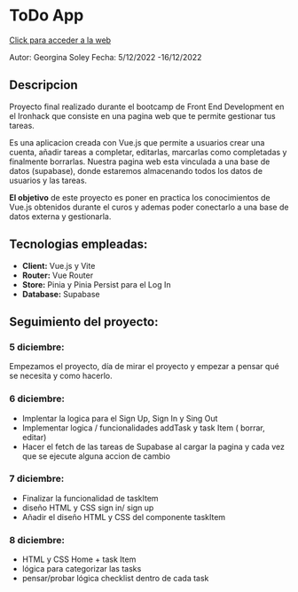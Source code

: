 # [](https://github.com/zantonz/final-project/blob/master/README.md)ToDo App

[Click para acceder a la web](https://todo-zantonz.vercel.app/)

Autor: Georgina Soley
Fecha: 5/12/2022 -16/12/2022

## Descripcion

Proyecto final realizado durante el bootcamp de Front End Development en el Ironhack que consiste en una pagina web que te permite gestionar tus tareas.

Es una aplicacion creada con Vue.js que permite a usuarios crear una cuenta, añadir tareas a completar, editarlas, marcarlas como completadas y finalmente borrarlas. Nuestra pagina web esta vinculada a una base de datos (supabase), donde estaremos almacenando todos los datos de usuarios y las tareas.

**El objetivo** de este proyecto es poner en practica los conocimientos de Vue.js obtenidos durante el curos y ademas poder conectarlo a una base de datos externa y gestionarla.

## Tecnologias empleadas:

- **Client:** Vue.js y Vite
- **Router:** Vue Router
- **Store:** Pinia y Pinia Persist para el Log In
- **Database:** Supabase

## Seguimiento del proyecto:

### 5 diciembre:

Empezamos el proyecto, día de mirar el proyecto y empezar a pensar qué se necesita y como hacerlo.

### 6 diciembre:

- Implentar la logica para el Sign Up, Sign In y Sing Out
- Implementar logica / funcionalidades addTask y task Item ( borrar, editar)
- Hacer el fetch de las tareas de Supabase al cargar la pagina y cada vez que se ejecute alguna accion de cambio

### 7 diciembre:

- Finalizar la funcionalidad de taskItem
- diseño HTML y CSS sign in/ sign up
- Añadir el diseño HTML y CSS del componente taskItem

### 8 diciembre:

- HTML y CSS Home + task Item
- lógica para categorizar las tasks
- pensar/probar lógica checklist dentro de cada task
